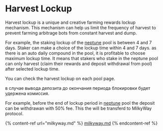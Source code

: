 # Harvest Lockup

Harvest lockup is a unique and creative farming rewards lockup mechanism. This mechanism can help us limit the frequency of harvest to prevent farming arbitrage bots from constant harvest and dump.

For example, the staking lockup of the [neptune](https://app.slr.finance/pool/neptune) pool is between 4 and 7 days. Staker can make a choice of the lockup time within 4 and 7 days. as there is an auto daily compound in the pool, it is profitable to choose maximum lockup time. It means that stakers who stake in the neptune pool can only harvest (claim their rewards and deposit withdrawal from pool) after selected lockup time.

You can check the harvest lockup on each pool page.

в случае вывода депозита до окончания периода блокировки будет удержена комиссия.&#x20;

For example, before the end of lockup period in [neptune](https://app.slr.finance/pool/neptune) pool the deposit can be withdrawan with 50% fee. This the will be transferd to MilkyWay protocol.

{% content-ref url="milkyway.md" %}
[milkyway.md](milkyway.md)
{% endcontent-ref %}
